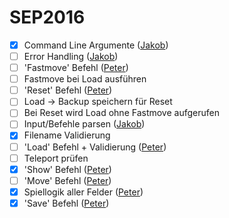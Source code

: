 # SEP2016

- [x] Command Line Argumente ([Jakob](https://github.com/jguertl))
- [ ] Error Handling ([Jakob](https://github.com/jguertl))
- [ ] 'Fastmove' Befehl ([Peter](https://github.com/petbuer))
- [ ] Fastmove bei Load ausführen
- [ ] 'Reset' Befehl ([Peter](https://github.com/petbuer))
- [ ] Load -> Backup speichern für Reset
- [ ] Bei Reset wird Load ohne Fastmove aufgerufen
- [ ] Input/Befehle parsen ([Jakob](https://github.com/jguertl))
- [x] Filename Validierung
- [ ] 'Load' Befehl + Validierung ([Peter](https://github.com/petbuer))
- [ ] Teleport prüfen
- [x] 'Show' Befehl ([Peter](https://github.com/petbuer))
- [ ] 'Move' Befehl ([Peter](https://github.com/petbuer))
- [x] Spiellogik aller Felder ([Peter](https://github.com/petbuer))
- [x] 'Save' Befehl ([Peter](https://github.com/petbuer))
